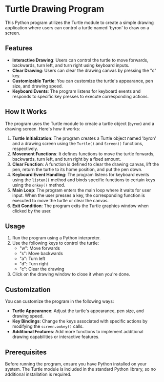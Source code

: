 # Turtle Drawing Program

This Python program utilizes the Turtle module to create a simple drawing application where users can control a turtle named 'byron' to draw on a screen.

## Features

- **Interactive Drawing**: Users can control the turtle to move forwards, backwards, turn left, and turn right using keyboard inputs.
- **Clear Drawing**: Users can clear the drawing canvas by pressing the "c" key.
- **Customizable Turtle**: You can customize the turtle's appearance, pen size, and drawing speed.
- **Keyboard Events**: The program listens for keyboard events and responds to specific key presses to execute corresponding actions.

## How It Works

The program uses the Turtle module to create a turtle object (`byron`) and a drawing screen. Here's how it works:

1. **Turtle Initialization**: The program creates a Turtle object named 'byron' and a drawing screen using the `Turtle()` and `Screen()` functions, respectively.
2. **Movement Functions**: It defines functions to move the turtle forwards, backwards, turn left, and turn right by a fixed amount.
3. **Clear Function**: A function is defined to clear the drawing canvas, lift the pen, return the turtle to its home position, and put the pen down.
4. **Keyboard Event Handling**: The program listens for keyboard events using the `listen()` method and binds specific functions to certain keys using the `onkey()` method.
5. **Main Loop**: The program enters the main loop where it waits for user input. When the user presses a key, the corresponding function is executed to move the turtle or clear the canvas.
6. **Exit Condition**: The program exits the Turtle graphics window when clicked by the user.

## Usage

1. Run the program using a Python interpreter.
2. Use the following keys to control the turtle:
   - "w": Move forwards
   - "s": Move backwards
   - "a": Turn left
   - "d": Turn right
   - "c": Clear the drawing
3. Click on the drawing window to close it when you're done.

## Customization

You can customize the program in the following ways:

- **Turtle Appearance**: Adjust the turtle's appearance, pen size, and drawing speed.
- **Key Bindings**: Change the keys associated with specific actions by modifying the `screen.onkey()` calls.
- **Additional Features**: Add more functions to implement additional drawing capabilities or interactive features.

## Prerequisites

Before running the program, ensure you have Python installed on your system. The Turtle module is included in the standard Python library, so no additional installation is required.

